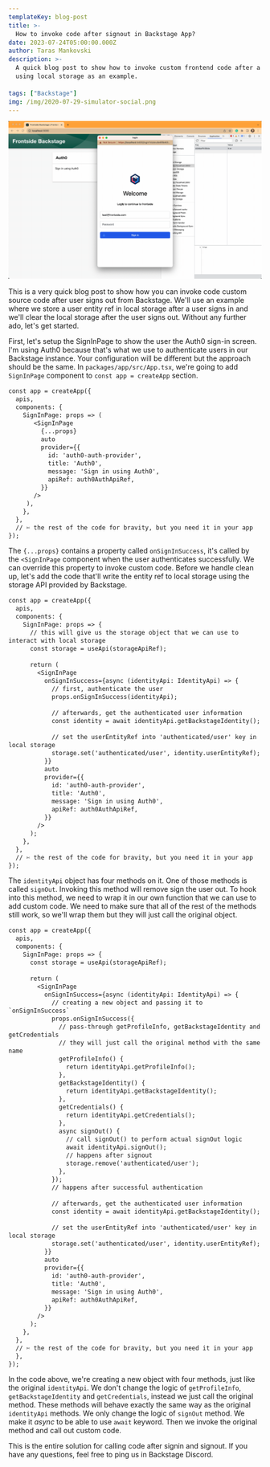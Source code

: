 ```yaml
---
templateKey: blog-post
title: >-
  How to invoke code after signout in Backstage App?
date: 2023-07-24T05:00:00.000Z
author: Taras Mankovski
description: >-
  A quick blog post to show how to invoke custom frontend code after a user signs out from Backstage
  using local storage as an example.

tags: ["Backstage"]
img: /img/2020-07-29-simulator-social.png
---
```


![Shows video of entity ref being added and removed from local storage](../img/2023-07-24-invoke-code-after-signout-in-backstage-app/invoke-code-after-signout-in-backstage-app.gif)

This is a very quick blog post to show how you can invoke code custom source code after user signs out from Backstage. We'll use an example where we store a user entity ref in local storage after a user signs in and we'll clear the local storage after the user signs out. Without any further ado, let's get started.

First, let's setup the SignInPage to show the user the Auth0 sign-in screen. I'm using Auth0 because that's what we use to authenticate users in our Backstage instance. Your configuration will be different but the approach should be the same. In `packages/app/src/App.tsx`, we're going to add `SignInPage` component to `const app = createApp` section.

```tsx
const app = createApp({
  apis,
  components: {
    SignInPage: props => (
       <SignInPage
         {...props}
         auto
         provider={{
           id: 'auth0-auth-provider',
           title: 'Auth0',
           message: 'Sign in using Auth0',
           apiRef: auth0AuthApiRef,
         }}
       />
     ),
    },
  },
  // ✄ the rest of the code for bravity, but you need it in your app
});
```

The `{...props}` contains a property called `onSignInSuccess`, it's called by the `<SignInPage` component when the user authenticates successfully. We can override this property to invoke custom code. Before we handle clean up, let's add the code that'll write the entity ref to local storage using the storage API provided by Backstage.

```tsx
const app = createApp({
  apis,
  components: {
    SignInPage: props => {
      // this will give us the storage object that we can use to interact with local storage
      const storage = useApi(storageApiRef);

      return (
        <SignInPage
          onSignInSuccess={async (identityApi: IdentityApi) => {
            // first, authenticate the user
            props.onSignInSuccess(identityApi);

            // afterwards, get the authenticated user information
            const identity = await identityApi.getBackstageIdentity();

            // set the userEntityRef into 'authenticated/user' key in local storage
            storage.set('authenticated/user', identity.userEntityRef);
          }}
          auto
          provider={{
            id: 'auth0-auth-provider',
            title: 'Auth0',
            message: 'Sign in using Auth0',
            apiRef: auth0AuthApiRef,
          }}
        />
      );
    },
  },
  // ✄ the rest of the code for bravity, but you need it in your app
});
```

The `identityApi` object has four methods on it. One of those methods is called `signOut`. Invoking this method will remove sign the user out. To hook into this method, we need to wrap it in our own function that we can use to add custom code. We need to make sure that all of the rest of the methods still work, so we'll wrap them but they will just call the original object.

```tsx
const app = createApp({
  apis,
  components: {
    SignInPage: props => {
      const storage = useApi(storageApiRef);

      return (
        <SignInPage
          onSignInSuccess={async (identityApi: IdentityApi) => {
            // creating a new object and passing it to `onSignInSuccess`
            props.onSignInSuccess({
              // pass-through getProfileInfo, getBackstageIdentity and getCredentials
              // they will just call the original method with the same name
              getProfileInfo() {
                return identityApi.getProfileInfo();
              },
              getBackstageIdentity() {
                return identityApi.getBackstageIdentity();
              },
              getCredentials() {
                return identityApi.getCredentials();
              },
              async signOut() {
                // call signOut() to perform actual signOut logic
                await identityApi.signOut();
                // happens after signout
                storage.remove('authenticated/user');
              },
            });
            // happens after successful authentication

            // afterwards, get the authenticated user information
            const identity = await identityApi.getBackstageIdentity();

            // set the userEntityRef into 'authenticated/user' key in local storage
            storage.set('authenticated/user', identity.userEntityRef);
          }}
          auto
          provider={{
            id: 'auth0-auth-provider',
            title: 'Auth0',
            message: 'Sign in using Auth0',
            apiRef: auth0AuthApiRef,
          }}
        />
      );
    },
  },
  // ✄ the rest of the code for bravity, but you need it in your app
  },
});
```

In the code above, we're creating a new object with four methods, just like the original `identityApi`. We don't change the logic of `getProfileInfo`, `getBackstageIdentity` and `getCredentials`, instead we just call the original method. These methods will behave exactly the same way as the original `identityApi` methods. We only change the logic of `signOut` method. We make it *async* to be able to use `await` keyword. Then we invoke the original method and call out custom code.

This is the entire solution for calling code after signin and signout. If you have any questions, feel free to ping us in Backstage Discord.